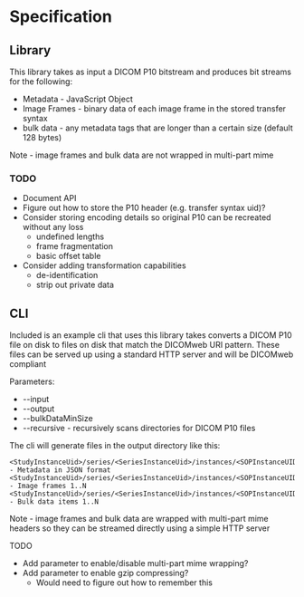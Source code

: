 # Specification

## Library

This library takes as input a DICOM P10 bitstream and produces bit streams for the following:
* Metadata - JavaScript Object
* Image Frames - binary data of each image frame in the stored transfer syntax 
* bulk data - any metadata tags that are longer than a certain size (default 128 bytes) 

Note - image frames and bulk data are not wrapped in multi-part mime 

### TODO

* Document API
* Figure out how to store the P10 header (e.g. transfer syntax uid)?
* Consider storing encoding details so original P10 can be recreated without any loss
  * undefined lengths
  * frame fragmentation
  * basic offset table
* Consider adding transformation capabilities
  * de-identification
  * strip out private data

## CLI

Included is an example cli that uses this library takes converts a DICOM P10 file on disk to files on disk that match
the DICOMweb URI pattern.  These files can be served up using a standard HTTP server and will be DICOMweb compliant

Parameters:
* --input <path to DICOM P10 file or directory of DICOM P10 files>
* --output <path to store DICOMweb format>
* --bulkDataMinSize <size of attributes to generate as bulk data>
* --recursive - recursively scans directories for DICOM P10 files

The cli will generate files in the output directory like this:

```
<StudyInstanceUid>/series/<SeriesInstanceUid>/instances/<SOPInstanceUID>/metadata - Metadata in JSON format
<StudyInstanceUid>/series/<SeriesInstanceUid>/instances/<SOPInstanceUID>/frames/ - Image frames 1..N
<StudyInstanceUid>/series/<SeriesInstanceUid>/instances/<SOPInstanceUID>/bulkdata - Bulk data items 1..N
```

Note - image frames and bulk data are wrapped with multi-part mime headers so they can be streamed directly using a simple HTTP server

TODO
* Add parameter to enable/disable multi-part mime wrapping?
* Add parameter to enable gzip compressing?
  * Would need to figure out how to remember this
